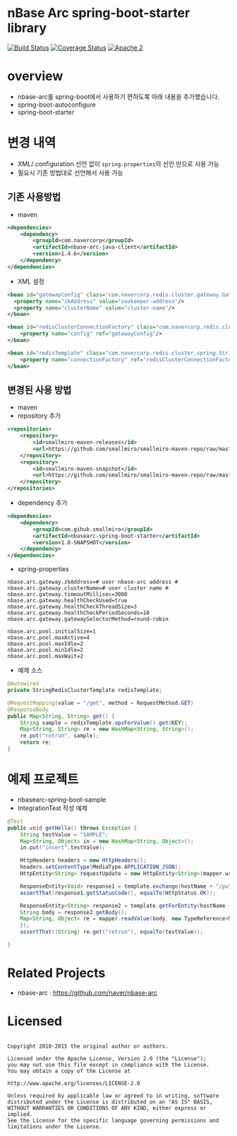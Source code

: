 # nBase Arc spring-boot-starter library

[![Build Status](https://travis-ci.org/smallmiro/nbasearc-spring-boot-starter.svg?branch=master)](https://travis-ci.org/smallmiro/nbasearc-spring-boot-starter)
[![Coverage Status](https://coveralls.io/repos/github/smallmiro/nbasearc-spring-boot-starter/badge.svg?branch=master)](https://coveralls.io/github/smallmiro/nbasearc-spring-boot-starter?branch=master)
[![Apache 2](http://img.shields.io/badge/license-Apache%202-red.svg)](http://www.apache.org/licenses/LICENSE-2.0)


# overview
* nbase-arc를 spring-boot에서 사용하기 편하도록 아래 내용을 추가했습니다.
 * spring-boot-autoconfigure
 * spring-boot-starter

# 변경 내역
* XML/ configuration 선언 없이 `spring.properties`의 선언 만으로 사용 가능
* 필요시 기존 방법대로 선언해서 사용 가능

## 기존 사용방법
* maven
```xml
<dependencies>
    <dependency>
        <groupId>com.navercorp</groupId>
        <artifactId>nbase-arc-java-client</artifactId>
        <version>1.4.6</version>
    </dependency>
</dependencies>
```

* XML 설정
```xml
<bean id="gatewayConfig" class="com.navercorp.redis.cluster.gateway.GatewayConfig">
  <property name="zkAddress" value="zookeeper-address"/>
  <property name="clusterName" value="cluster-name"/>
</bean>

<bean id="redisClusterConnectionFactory" class="com.navercorp.redis.cluster.spring.RedisClusterConnectionFactory" destroy-method="destroy">
    <property name="config" ref="gatewayConfig"/>
</bean>

<bean id="redisTemplate" class="com.navercorp.redis.cluster.spring.StringRedisClusterTemplate">
    <property name="connectionFactory" ref="redisClusterConnectionFactory"/>
</bean>
```

## 변경된 사용 방법
* maven
 * repository 추가
```xml
<repositories>
    <repository>
        <id>smallmiro-maven-releases</id>
        <url>https://github.com/smallmiro/smallmiro-maven-repo/raw/master/releases</url>
    </repository>
    <repository>
        <id>smallmiro-maven-snapshot</id>
        <url>https://github.com/smallmiro/smallmiro-maven-repo/raw/master/snapshots</url>
    </repository>
</repositories>
```
 * dependency 추가
```xml
<dependencies>
    <dependency>
        <groupId>com.gihub.smallmiro</groupId>
        <artifactId>nbasearc-spring-boot-starter</artifactId>
        <version>1.0-SNAPSHOT</version>
    </dependency>
</dependencies>
```

* spring-properties
```
nbase.arc.gateway.zkAddress=# user nbase-arc address #
nbase.arc.gateway.clusterName=# user cluster name #
nbase.arc.gateway.timeoutMillisec=3000
nbase.arc.gateway.healthCheckUsed=true
nbase.arc.gateway.healthCheckThreadSize=3
nbase.arc.gateway.healthCheckPeriodSeconds=10
nbase.arc.gateway.gatewaySelectorMethod=round-robin

nbase.arc.pool.initialSize=1
nbase.arc.pool.maxActive=4
nbase.arc.pool.maxIdle=2
nbase.arc.pool.minIdle=2
nbase.arc.pool.maxWait=2
```
* 예제 소스
```java
@Autowired
private StringRedisClusterTemplate redisTemplate;

@RequestMapping(value = "/get", method = RequestMethod.GET)
@ResponseBody
public Map<String, String> get() {
    String sample = redisTemplate.opsForValue().get(KEY);
    Map<String, String> re = new HashMap<String, String>();
    re.put("retrun", sample);
    return re;
}
```

# 예제 프로젝트
* nbasearc-spring-boot-sample
* IntegrationTest 작성 예제
```java 
@Test
public void getHello() throws Exception {
    String testValue = "SAMPLE";
    Map<String, Object> in = new HashMap<String, Object>();
    in.put("insert",testValue);

    HttpHeaders headers = new HttpHeaders();
    headers.setContentType(MediaType.APPLICATION_JSON);
    HttpEntity<String> requestUpdate = new HttpEntity<String>(mapper.writeValueAsString(in), headers);

    ResponseEntity<Void> response1 = template.exchange(hostName + "/put", HttpMethod.PUT, requestUpdate, Void.class);
    assertThat(response1.getStatusCode(), equalTo(HttpStatus.OK));

    ResponseEntity<String> response2 = template.getForEntity(hostName + "/get", String.class);
    String body = response2.getBody();
    Map<String, Object> re = mapper.readValue(body, new TypeReference<Map<String, Object>>() {
    });
    assertThat((String) re.get("retrun"), equalTo(testValue));

}
```
# Related Projects
* nbase-arc : https://github.com/naver/nbase-arc

# Licensed
```

Copyright 2010-2015 the original author or authors.

Licensed under the Apache License, Version 2.0 (the "License");
you may not use this file except in compliance with the License.
You may obtain a copy of the License at

http://www.apache.org/licenses/LICENSE-2.0

Unless required by applicable law or agreed to in writing, software
distributed under the License is distributed on an "AS IS" BASIS,
WITHOUT WARRANTIES OR CONDITIONS OF ANY KIND, either express or implied.
See the License for the specific language governing permissions and
limitations under the License.

```

